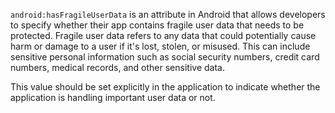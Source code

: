 `android:hasFragileUserData` is an attribute in Android that allows developers to specify whether 
their app contains fragile user data that needs to be protected. 
Fragile user data refers to any data that could potentially cause harm or 
damage to a user if it's lost, stolen, or misused. 
This can include sensitive personal information such as social security numbers, 
credit card numbers, medical records, and other sensitive data.

This value should be set explicitly in the application to indicate whether the application is handling important user
data or not.
